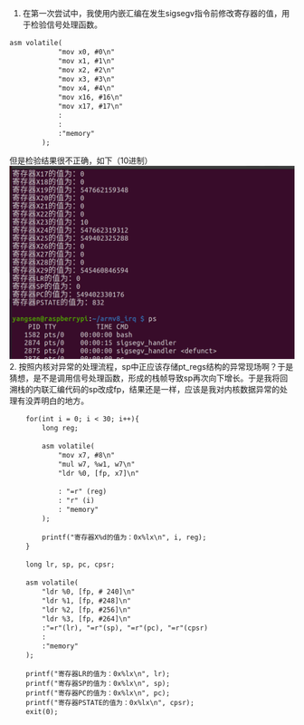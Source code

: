 1. 在第一次尝试中，我使用内嵌汇编在发生sigsegv指令前修改寄存器的值，用于检验信号处理函数。
``` 
asm volatile(
            "mov x0, #0\n"
            "mov x1, #1\n"
            "mov x2, #2\n"
            "mov x3, #3\n"
            "mov x4, #4\n"
            "mov x16, #16\n"
            "mov x17, #17\n"
            :
            :
            :"memory"
        );
```  
但是检验结果很不正确，如下（10进制）![检验结果](img/第一版sigsegv处理结果.png)
2. 按照内核对异常的处理流程，sp中正应该存储pt_regs结构的异常现场啊？于是猜想，是不是调用信号处理函数，形成的栈帧导致sp再次向下增长。于是我将回溯栈的内联汇编代码的sp改成fp，结果还是一样，应该是我对内核数据异常的处理有没弄明白的地方。
```
    for(int i = 0; i < 30; i++){
    	long reg;

        asm volatile(
            "mov x7, #8\n"
            "mul w7, %w1, w7\n"
            "ldr %0, [fp, x7]\n"

            : "=r" (reg)
            : "r" (i)
            : "memory"
        );

        printf("寄存器X%d的值为：0x%lx\n", i, reg);
    }

    long lr, sp, pc, cpsr;

    asm volatile(
        "ldr %0, [fp, # 240]\n"
        "ldr %1, [fp, #248]\n"
        "ldr %2, [fp, #256]\n"
        "ldr %3, [fp, #264]\n"
        :"=r"(lr), "=r"(sp), "=r"(pc), "=r"(cpsr)
        :
        :"memory"
    );

    printf("寄存器LR的值为：0x%lx\n", lr);
    printf("寄存器SP的值为：0x%lx\n", sp);
    printf("寄存器PC的值为：0x%lx\n", pc);
    printf("寄存器PSTATE的值为：0x%lx\n", cpsr);
    exit(0);
```